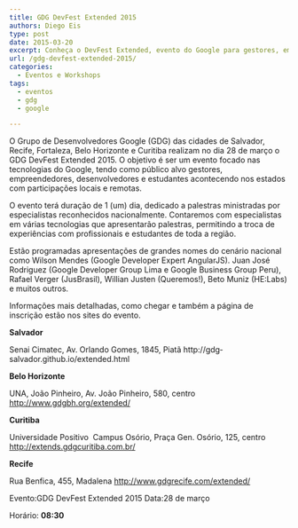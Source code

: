 ```yaml
---
title: GDG DevFest Extended 2015
authors: Diego Eis
type: post
date: 2015-03-20
excerpt: Conheça o DevFest Extended, evento do Google para gestores, empreededores e desenvolvedores.
url: /gdg-devfest-extended-2015/
categories:
  - Eventos e Workshops
tags:
  - eventos
  - gdg
  - google

---
```

O Grupo de Desenvolvedores Google (GDG) das cidades de Salvador, Recife, Fortaleza, Belo Horizonte e Curitiba realizam no dia 28 de março o GDG DevFest Extended 2015. O objetivo é ser um evento focado nas tecnologias do Google, tendo como público alvo gestores, empreendedores, desenvolvedores e estudantes acontecendo nos estados com participações locais e remotas.

O evento terá duração de 1 (um) dia, dedicado a palestras ministradas por especialistas reconhecidos nacionalmente. Contaremos com especialistas em várias tecnologias que apresentarão palestras, permitindo a troca de experiências com profissionais e estudantes de toda a região.

Estão programadas apresentações de grandes nomes do cenário nacional como Wilson Mendes (Google Developer Expert AngularJS). Juan José Rodriguez (Google Developer Group Lima e Google Business Group Peru), Rafael Verger (JusBrasil), Willian Justen (Queremos!), Beto Muniz (HE:Labs) e muitos outros.

Informações mais detalhadas, como chegar e também a página de inscrição estão nos sites do evento.

**Salvador**
  
Senai Cimatec, Av. Orlando Gomes, 1845, Piatã http://gdg­salvador.github.io/extended.html

**Belo Horizonte**
  
UNA, João Pinheiro, Av. João Pinheiro, 580, centro http://www.gdgbh.org/extended/

**Curitiba**
  
Universidade Positivo ­ Campus Osório, Praça Gen. Osório, 125, centro http://extends.gdgcuritiba.com.br/

**Recife**
  
Rua Benfica, 455, Madalena http://www.gdgrecife.com/extended/
  
Evento:​GDG DevFest Extended 2015 Data:​28 de março

Horário:​ **08:30**